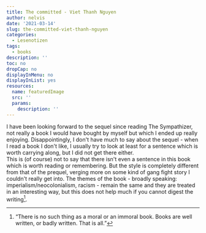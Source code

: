 ```yaml
---
title: The committed - Viet Thanh Nguyen
author: nelvis
date: '2021-03-14'
slug: the-committed-viet-thanh-nguyen
categories:
  - Lesenotizen
tags:
  - books
description: ''
toc: no
dropCap: no
displayInMenu: no
displayInList: yes
resources:
  name: featuredImage
  src: ''
  params:
    description: ''
---
```


I have been looking forward to the sequel since reading The Sympathizer, not really a book I would have bought by myself but which I ended up really enjoying. Disappointingly, I don't have much to say about the sequel - when I read a book I don't like, I usually try to look at least for a sentence which is worth carrying along, but I did not get there either.\
This is (of course) not to say that there isn't even a sentence in this book which is worth reading or remembering. But the style is completely different from that of the prequel, verging more on some kind of gang fight story I couldn't really get into. The themes of the book - broadly speaking: imperialism/neocolonialism, racism - remain the same and they are treated in an interesting way, but this does not help much if you cannot digest the writing[^1].

[^1]: “There is no such thing as a moral or an immoral book. Books are well written, or badly written. That is all.”